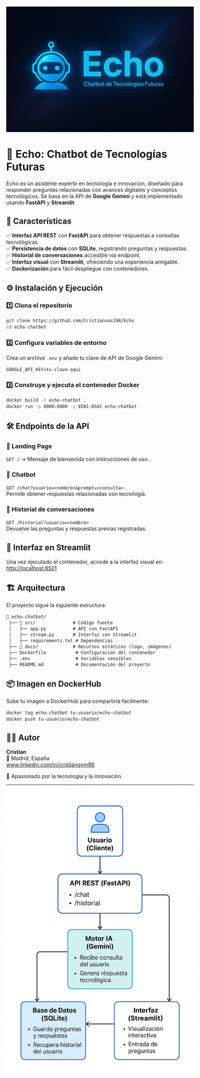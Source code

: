 
![ECHO](docs/img/logo.png)

# 🚀 Echo: Chatbot de Tecnologías Futuras

Echo es un asistente experto en tecnología e innovación, diseñado para responder preguntas relacionadas con avances digitales y conceptos tecnológicos. Se basa en la API de **Google Gemini** y está implementado usando **FastAPI** y **Streamlit**.

## 📌 Características

✅ **Interfaz API REST** con **FastAPI** para obtener respuestas a consultas tecnológicas.  
✅ **Persistencia de datos** con **SQLite**, registrando preguntas y respuestas.  
✅ **Historial de conversaciones** accesible vía endpoint.  
✅ **Interfaz visual** con **Streamlit**, ofreciendo una experiencia amigable.  
✅ **Dockerización** para fácil despliegue con contenedores.  

## ⚙️ Instalación y Ejecución

### 1️⃣ Clona el repositorio  
```bash
git clone https://github.com/Cristianvas198/Echo
cd echo-chatbot
```

### 2️⃣ Configura variables de entorno  
Crea un archivo `.env` y añade tu clave de API de Google Gemini:  
```plaintext
GOOGLE_API_KEY=tu-clave-aqui
```

### 3️⃣ Construye y ejecuta el contenedor Docker  
```bash
docker build -t echo-chatbot .
docker run -p 8000:8000 -p 8501:8501 echo-chatbot
```

## 🛠️ Endpoints de la API

### 🔹 Landing Page  
`GET /` → Mensaje de bienvenida con instrucciones de uso.  

### 🔹 Chatbot  
`GET /chat?usuario=<nombre>&prompt=<consulta>`  
Permite obtener respuestas relacionadas con tecnología.  

### 🔹 Historial de conversaciones  
`GET /historial?usuario=<nombre>`  
Devuelve las preguntas y respuestas previas registradas.  

## 🎨 Interfaz en Streamlit

Una vez ejecutado el contenedor, accede a la interfaz visual en:  
[http://localhost:8501](http://localhost:8501)  

## 🏗️ Arquitectura

El proyecto sigue la siguiente estructura:

```
📂 echo-chatbot/
 ├── 📂 src/              # Código fuente
 │   ├── app.py          # API con FastAPI
 │   ├── stream.py       # Interfaz con Streamlit
 │   ├── requirements.txt # Dependencias
 ├── 📂 docs/             # Recursos estáticos (logo, imágenes)
 ├── Dockerfile           # Configuración del contenedor
 ├── .env                 # Variables sensibles
 ├── README.md            # Documentación del proyecto
```

## 📦 Imagen en DockerHub

Sube tu imagen a DockerHub para compartirla fácilmente:  
```bash
docker tag echo-chatbot tu-usuario/echo-chatbot
docker push tu-usuario/echo-chatbot
```

## 👨‍💻 Autor

**Cristian**  
📍 Madrid, España  
www.linkedin.com/in/cristiangvm98

🚀 Apasionado por la tecnología y la innovación.  

---
![diagrama](docs/img/diagrama.png)